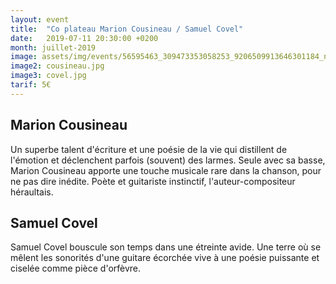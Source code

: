 ```yaml
---
layout: event
title:  "Co plateau Marion Cousineau / Samuel Covel"
date:   2019-07-11 20:30:00 +0200
month: juillet-2019
image: assets/img/events/56595463_309473353058253_9206509913646301184_n.jpg
image2: cousineau.jpg
image3: covel.jpg
tarif: 5€
---
```


## Marion Cousineau

Un superbe talent d'écriture et une poésie de la vie qui distillent de l'émotion et déclenchent parfois (souvent) des larmes. Seule avec sa basse, Marion Cousineau apporte une touche musicale rare dans la chanson, pour ne pas dire inédite. Poète et guitariste instinctif, l'auteur-compositeur héraultais.

## Samuel Covel

Samuel Covel bouscule son temps dans une étreinte avide. Une terre où se mêlent les sonorités d'une guitare écorchée vive à une poésie puissante et ciselée comme pièce d'orfèvre.
